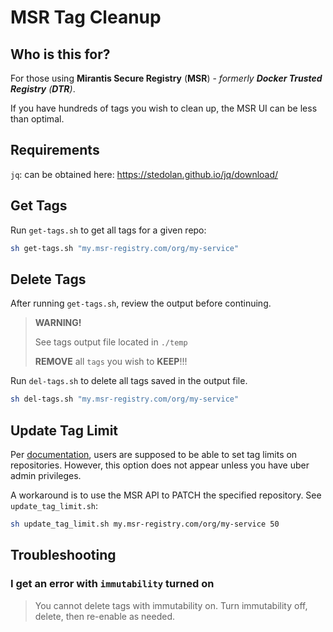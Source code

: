# MSR Tag Cleanup

## Who is this for?

For those using **Mirantis Secure Registry** (**MSR**) - _formerly **Docker Trusted Registry** (**DTR**)_.

If you have hundreds of tags you wish to clean up, the MSR UI can be less than optimal.

## Requirements

`jq`: can be obtained here: <https://stedolan.github.io/jq/download/>

## Get Tags

Run `get-tags.sh` to get all tags for a given repo:

``` sh
sh get-tags.sh "my.msr-registry.com/org/my-service"
```

## Delete Tags

After running `get-tags.sh`, review the output before continuing.

> **WARNING!**
>
> See tags output file located in `./temp`
>
> **REMOVE** all `tags` you wish to **KEEP**!!!

Run `del-tags.sh` to delete all tags saved in the output file.

``` sh
sh del-tags.sh "my.msr-registry.com/org/my-service"
```

## Update Tag Limit

Per [documentation](https://docs.mirantis.com/containers/v3.1/dockeree-products/msr/msr-user/tag-pruning.html#set-a-tag-limit), users are supposed to be able to set tag limits on repositories. However, this option does not appear unless you have uber admin privileges.

A workaround is to use the MSR API to PATCH the specified repository. See `update_tag_limit.sh`:

``` sh
sh update_tag_limit.sh my.msr-registry.com/org/my-service 50
```

## Troubleshooting

### I get an error with `immutability` turned on

> You cannot delete tags with immutability on. Turn immutability off, delete, then re-enable as needed.
